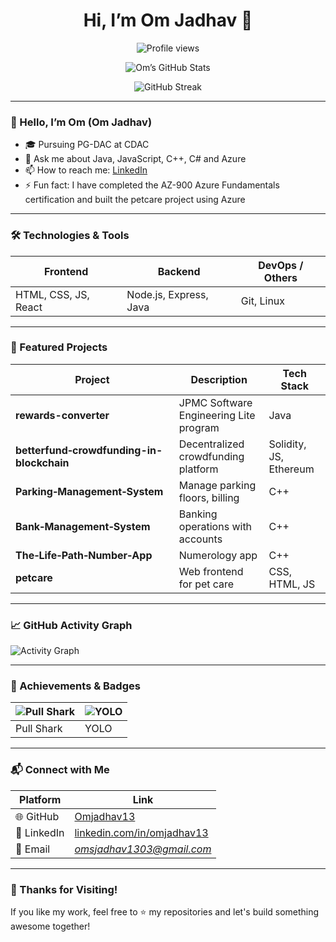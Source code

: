 <!-- ======================== -->
<!-- 👋 Welcome / Header -->
<h1 align="center">Hi, I’m <strong>Om Jadhav</strong> 👋</h1>

<p align="center">
  <img src="https://komarev.com/ghpvc/?username=Omjadhav13&color=blue" alt="Profile views" />
</p>

<p align="center">
  <!-- GitHub Stats -->
  <img src="https://github-readme-stats.vercel.app/api?username=Omjadhav13&show_icons=true&theme=github_dark&hide_border=false" alt="Om’s GitHub Stats" />
</p>

<p align="center">
  <!-- GitHub Streak -->
  <img src="https://streak-stats.demolab.com?user=Omjadhav13&theme=github_dark&hide_border=false" alt="GitHub Streak" />
</p>

<!-- END HEADER -->

---

### 👋 Hello, I’m Om (Om Jadhav)

- 🎓 Pursuing PG-DAC at CDAC
- 💬 Ask me about Java, JavaScript, C++, C# and Azure
- 📫 How to reach me: [LinkedIn](https://in.linkedin.com/in/omjadhav13)
- ⚡ Fun fact: I have completed the AZ-900 Azure Fundamentals certification and built the petcare project using Azure

---

### 🛠 Technologies & Tools

| Frontend | Backend | DevOps / Others |
|---|---|---|
| HTML, CSS, JS, React | Node.js, Express, Java | Git, Linux |

---

### 📂 Featured Projects

| Project | Description | Tech Stack |
|---|---|---|
| **rewards-converter** | JPMC Software Engineering Lite program | Java |
| **betterfund‑crowdfunding-in-blockchain** | Decentralized crowdfunding platform | Solidity, JS, Ethereum |  <!-- you can remove this row if you want -->
| **Parking‑Management‑System** | Manage parking floors, billing | C++ |
| **Bank‑Management‑System** | Banking operations with accounts | C++ |
| **The‑Life‑Path‑Number‑App** | Numerology app | C++ |
| **petcare** | Web frontend for pet care | CSS, HTML, JS |


---

### 📈 GitHub Activity Graph

![Activity Graph](https://github-readme-activity-graph.vercel.app/graph?username=Omjadhav13&theme=react-dark&hide_border=true)

---

### 🏅 Achievements & Badges

| ![Pull Shark](https://github.githubassets.com/assets/pull-shark-default-498c279a747d.png) | ![YOLO](https://github.githubassets.com/images/modules/profile/achievements/yolo-default.png) |
|---|---|
| Pull Shark | YOLO |

---

### 📬 Connect with Me

| Platform | Link |
|---------|------|
| 🌐 GitHub | [Omjadhav13](https://github.com/Omjadhav13) |
| 💼 LinkedIn | [linkedin.com/in/omjadhav13](https://linkedin.com/in/omjadhav13) |
| 📧 Email | *omsjadhav1303@gmail.com*  |

---

### 🙏 Thanks for Visiting!

If you like my work, feel free to ⭐️ my repositories and let's build something awesome together!
